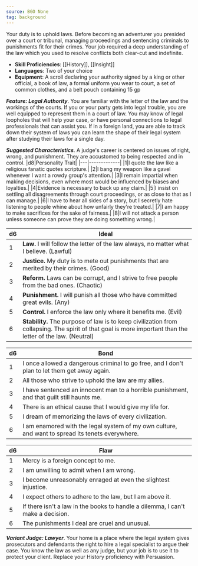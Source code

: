 ```yaml
---
source: BGO None
tag: background
---
```


Your duty is to uphold laws. Before becoming an adventurer you presided over a court or tribunal, managing proceedings and sentencing criminals to punishments fit for their crimes. Your job required a deep understanding of the law which you used to resolve conflicts both clear-cut and indefinite.


- **Skill Proficiencies**: [[History]], [[Insight]]
- **Languages**: Two of your choice
- **Equipment**: A scroll declaring your authority signed by a king or other official, a book of law, a formal uniform you wear to court, a set of common clothes, and a belt pouch containing 15 gp


**_Feature: Legal Authority_**. You are familiar with the letter of the law and the workings of the courts. If you or your party gets into legal trouble, you are well equipped to represent them in a court of law. You may know of legal loopholes that will help your case, or have personal connections to legal professionals that can assist you.
If in a foreign land, you are able to track down their system of laws you can learn the shape of their legal system after studying their laws for a single day.

**_Suggested Characteristics_**. A judge's career is centered on issues of right, wrong, and punishment. They are accustomed to being respected and in control.
|d8|Personality Trait|
|---|-------------|
|1|I quote the law like a religious fanatic quotes scripture.|
|2|I bang my weapon like a gavel whenever I want a rowdy group's attention.|
|3|I remain impartial when making decisions, even where most would be influenced by biases and loyalties.|
|4|Evidence is necessary to back up any claim.|
|5|I insist on settling all disagreements through court proceedings, or as close to that as I can manage.|
|6|I have to hear all sides of a story, but I secretly hate listening to people whine about how unfairly they're treated.|
|7|I am happy to make sacrifices for the sake of fairness.|
|8|I will not attack a person unless someone can prove they are doing something wrong.|

|d6|Ideal|
|---|-------------|
|1|**Law.** I will follow the letter of the law always, no matter what I believe. (Lawful)|
|2|**Justice.** My duty is to mete out punishments that are merited by their crimes. (Good)|
|3|**Reform.** Laws can be corrupt, and I strive to free people from the bad ones. (Chaotic)|
|4|**Punishment.** I will punish all those who have committed great evils. (Any)|
|5|**Control.** I enforce the law only where it benefits me. (Evil)|
|6|**Stability.** The purpose of law is to keep civilization from collapsing. The spirit of that goal is more important than the letter of the law. (Neutral)|

|d6|Bond|
|---|-------------|
|1|I once allowed a dangerous criminal to go free, and I don't plan to let them get away again.|
|2|All those who strive to uphold the law are my allies.|
|3|I have sentenced an innocent man to a horrible punishment, and that guilt still haunts me.|
|4|There is an ethical cause that I would give my life for.|
|5|I dream of memorizing the laws of every civilization.|
|6|I am enamored with the legal system of my own culture, and want to spread its tenets everywhere.|

|d6|Flaw|
|---|-------------|
|1|Mercy is a foreign concept to me.|
|2|I am unwilling to admit when I am wrong.|
|3|I become unreasonably enraged at even the slightest injustice.|
|4|I expect others to adhere to the law, but I am above it.|
|5|If there isn't a law in the books to handle a dilemma, I can't make a decision.|
|6|The punishments I deal are cruel and unusual.|


**_Variant Judge: Lawyer_**. Your home is a place where the legal system gives prosecutors and defendants the right to hire a legal specialist to argue their case. You know the law as well as any judge, but your job is to use it to protect your client. Replace your History proficiency with Persuasion.
